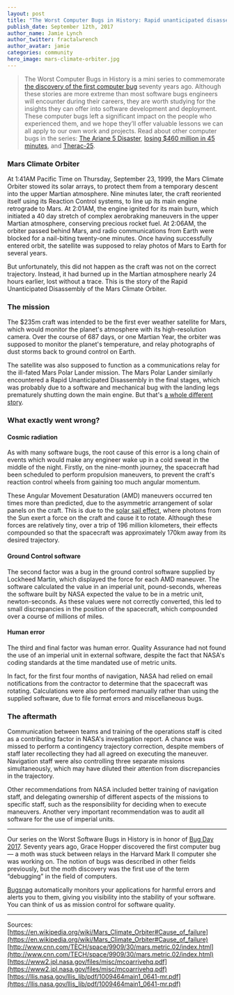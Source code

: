```yaml
---
layout: post
title: "The Worst Computer Bugs in History: Rapid unanticipated disassembly of the Mars Climate Orbiter"
publish_date: September 12th, 2017
author_name: Jamie Lynch
author_twitter: fractalwrench
author_avatar: jamie
categories: community
hero_image: mars-climate-orbiter.jpg
---
```


> The Worst Computer Bugs in History is a mini series to commemorate [the discovery of the first computer bug](https://blog.bugsnag.com/bug-day-2017/) seventy years ago. Although these stories are more extreme than most software bugs engineers will encounter during their careers, they are worth studying for the insights they can offer into software development and deployment. These computer bugs left a significant impact on the people who experienced them, and we hope they’ll offer valuable lessons we can all apply to our own work and projects. Read about other computer bugs in the series: [The Ariane 5 Disaster](https://blog.bugsnag.com/bug-day-ariane-5-disaster/), [losing $460 million in 45 minutes](https://blog.bugsnag.com/bug-day-460m-loss/), and [Therac-25](https://blog.bugsnag.com/bug-day-race-condition-therac-25/).

### Mars Climate Orbiter

At 1:41AM Pacific Time on Thursday, September 23, 1999, the Mars Climate Orbiter stowed its solar arrays, to protect them from a temporary descent into the upper Martian atmosphere. Nine minutes later, the craft reoriented itself using its Reaction Control systems, to line up its main engine retrograde to Mars. At 2:01AM, the engine ignited for its main burn, which initiated a 40 day stretch of complex aerobraking maneuvers in the upper Martian atmosphere, conserving precious rocket fuel. At 2:06AM, the orbiter passed behind Mars, and radio communications from Earth were blocked for a nail-biting twenty-one minutes. Once having successfully entered orbit, the satellite was supposed to relay photos of Mars to Earth for several years.

But unfortunately, this did not happen as the craft was not on the correct trajectory. Instead, it had burned up in the Martian atmosphere nearly 24 hours earlier, lost without a trace. This is the story of the Rapid Unanticipated Disassembly of the Mars Climate Orbiter.

### The mission  

The $235m craft was intended to be the first ever weather satellite for Mars, which would monitor the planet's atmosphere with its high-resolution camera. Over the course of 687 days, or one Martian Year, the orbiter was supposed to monitor the planet's temperature, and relay photographs of dust storms back to ground control on Earth.

The satellite was also supposed to function as a communications relay for the ill-fated Mars Polar Lander mission. The Mars Polar Lander similarly encountered a Rapid Unanticipated Disassembly in the final stages, which was probably due to a software and mechanical bug with the landing legs prematurely shutting down the main engine. But that's [a whole different story](https://spaceflight.nasa.gov/spacenews/releases/2000/mpl/mpl_report_1.pdf).

### What exactly went wrong?

#### Cosmic radiation

As with many software bugs, the root cause of this error is a long chain of events which would make any engineer wake up in a cold sweat in the middle of the night. Firstly, on the nine-month journey, the spacecraft had been scheduled to perform propulsion maneuvers, to prevent the craft's reaction control wheels from gaining too much angular momentum.

These Angular Movement Desaturation (AMD) maneuvers occurred ten times more than predicted, due to the asymmetric arrangement of solar panels on the craft. This is due to the [solar sail effect](https://en.wikipedia.org/wiki/Solar_sail), where photons from the Sun exert a force on the craft and cause it to rotate. Although these forces are relatively tiny, over a trip of 196 million kilometers, their effects compounded so that the spacecraft was approximately 170km away from its desired trajectory.

#### Ground Control software

The second factor was a bug in the ground control software supplied by Lockheed Martin, which displayed the force for each AMD maneuver. The software calculated the value in an imperial unit, pound-seconds, whereas the software built by NASA expected the value to be in a metric unit, newton-seconds. As these values were not correctly converted, this led to small discrepancies in the position of the spacecraft, which compounded over a course of millions of miles.

#### Human error

The third and final factor was human error. Quality Assurance had not found the use of an imperial unit in external software, despite the fact that NASA's coding standards at the time mandated use of metric units.

In fact, for the first four months of navigation, NASA had relied on email notifications from the contractor to determine that the spacecraft was rotating. Calculations were also performed manually rather than using the supplied software, due to file format errors and miscellaneous bugs.

### The aftermath
Communication between teams and training of the operations staff is cited as a contributing factor in NASA's investigation report. A chance was missed to perform a contingency trajectory correction, despite members of staff later recollecting they had all agreed on executing the maneuver. Navigation staff were also controlling three separate missions simultaneously, which may have diluted their attention from discrepancies in the trajectory.

Other recommendations from NASA included better training of navigation staff, and delegating ownership of different aspects of the missions to specific staff, such as the responsibility for deciding when to execute maneuvers. Another very important recommendation was to audit all software for the use of imperial units.

---

Our series on the Worst Software Bugs in History is in honor of [Bug Day 2017](https://blog.bugsnag.com/bug-day-2017/). Seventy years ago, Grace Hopper discovered the first computer bug — a moth was stuck between relays in the Harvard Mark II computer she was working on. The notion of bugs was described in other fields previously, but the moth discovery was the first use of the term “debugging” in the field of computers.

[Bugsnag](https://www.bugsnag.com) automatically monitors your applications for harmful errors and alerts you to them, giving you visibility into the stability of your software. You can think of us as mission control for software quality.

---
Sources:  
[https://en.wikipedia.org/wiki/Mars_Climate_Orbiter#Cause_of_failure](https://en.wikipedia.org/wiki/Mars_Climate_Orbiter#Cause_of_failure)  
[http://www.cnn.com/TECH/space/9909/30/mars.metric.02/index.html](http://www.cnn.com/TECH/space/9909/30/mars.metric.02/index.html)  
[https://www2.jpl.nasa.gov/files/misc/mcoarrivehq.pdf](https://www2.jpl.nasa.gov/files/misc/mcoarrivehq.pdf)  
[https://llis.nasa.gov/llis_lib/pdf/1009464main1_0641-mr.pdf](https://llis.nasa.gov/llis_lib/pdf/1009464main1_0641-mr.pdf)
